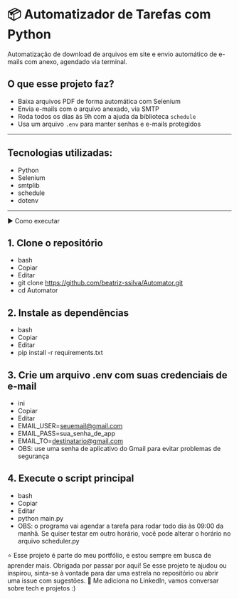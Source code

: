 # 📦 Automatizador de Tarefas com Python

Automatização de download de arquivos em site e envio automático de e-mails com anexo, agendado via terminal.

## O que esse projeto faz?

- Baixa arquivos PDF de forma automática com Selenium  
- Envia e-mails com o arquivo anexado, via SMTP  
- Roda todos os dias às 9h com a ajuda da biblioteca `schedule`  
- Usa um arquivo `.env` para manter senhas e e-mails protegidos

---

## Tecnologias utilizadas:
- Python
- Selenium
- smtplib
- schedule
- dotenv

---

▶️ Como executar
## 1. Clone o repositório
- bash
- Copiar
- Editar
- git clone https://github.com/beatriz-ssilva/Automator.git
- cd Automator
## 2. Instale as dependências
- bash
- Copiar
- Editar
- pip install -r requirements.txt
## 3. Crie um arquivo .env com suas credenciais de e-mail
- ini
- Copiar
- Editar
- EMAIL_USER=seuemail@gmail.com
- EMAIL_PASS=sua_senha_de_app
- EMAIL_TO=destinatario@gmail.com
- OBS: use uma senha de aplicativo do Gmail para evitar problemas de segurança
## 4. Execute o script principal
- bash
- Copiar
- Editar
- python main.py
- OBS: o programa vai agendar a tarefa para rodar todo dia às 09:00 da manhã. Se quiser testar em outro horário, você pode alterar o horário no arquivo scheduler.py


⭐ Esse projeto é parte do meu portfólio, e estou sempre em busca de aprender mais. Obrigada por passar por aqui!
Se esse projeto te ajudou ou inspirou, sinta-se à vontade para dar uma estrela no repositório ou abrir uma issue com sugestões.
🔗 Me adiciona no LinkedIn, vamos conversar sobre tech e projetos :) 
